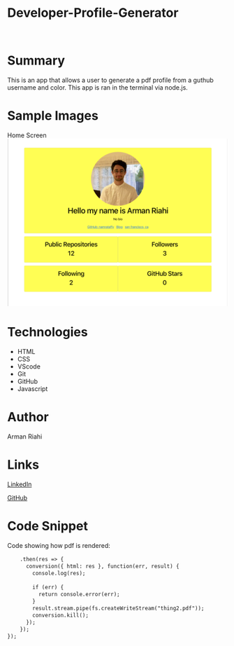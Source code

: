 # Developer-Profile-Generator

<br>

# Summary

This is an app that allows a user to generate a pdf profile from a guthub username and color. This app is ran in the terminal via node.js.
<br>

# Sample Images

Home Screen
![Image](images/sc1.png)
<br>

# Technologies

- HTML
- CSS
- VScode
- Git
- GitHub
- Javascript

# Author

Arman Riahi

# Links

[LinkedIn](https://www.linkedin.com/in/arman-riahi/)
<br>

[GitHub](https://github.com/namrataffy)
<br>

# Code Snippet

Code showing how pdf is rendered:

```
    .then(res => {
      conversion({ html: res }, function(err, result) {
        console.log(res);

        if (err) {
          return console.error(err);
        }
        result.stream.pipe(fs.createWriteStream("thing2.pdf"));
        conversion.kill();
      });
    });
});
```
